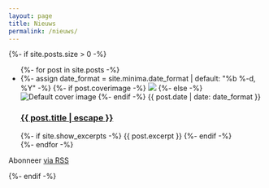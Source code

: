 ```yaml
---
layout: page
title: Nieuws
permalink: /nieuws/
---
```


{%- if site.posts.size > 0 -%}
<ul class="post-list">
    {%- for post in site.posts -%}
    <li>
    {%- assign date_format = site.minima.date_format | default: "%b %-d, %Y" -%}
    {%- if post.coverimage -%}
        <img src="{{ post.coverimage }}" />
    {%- else -%}
        <img src="/assets/images/article.svg" alt="Default cover image" />
    {%- endif -%}
    <span class="post-meta">{{ post.date | date: date_format }}</span>
    <h3>
        <a class="post-link" href="{{ post.url | relative_url }}">
        {{ post.title | escape }}
        </a>
    </h3>
    {%- if site.show_excerpts -%}
        {{ post.excerpt }}
    {%- endif -%}
    </li>
    {%- endfor -%}
</ul>

<p class="rss-subscribe">Abonneer <a href="{{ "/feed.xml" | relative_url }}">via RSS</a></p>
{%- endif -%}
